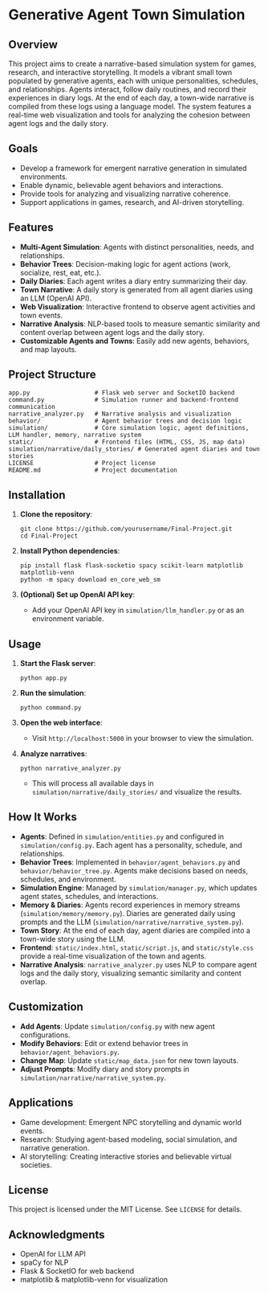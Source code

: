 # Generative Agent Town Simulation

## Overview

This project aims to create a narrative-based simulation system for games, research, and interactive storytelling. It models a vibrant small town populated by generative agents, each with unique personalities, schedules, and relationships. Agents interact, follow daily routines, and record their experiences in diary logs. At the end of each day, a town-wide narrative is compiled from these logs using a language model. The system features a real-time web visualization and tools for analyzing the cohesion between agent logs and the daily story.

## Goals

- Develop a framework for emergent narrative generation in simulated environments.
- Enable dynamic, believable agent behaviors and interactions.
- Provide tools for analyzing and visualizing narrative coherence.
- Support applications in games, research, and AI-driven storytelling.

## Features

- **Multi-Agent Simulation**: Agents with distinct personalities, needs, and relationships.
- **Behavior Trees**: Decision-making logic for agent actions (work, socialize, rest, eat, etc.).
- **Daily Diaries**: Each agent writes a diary entry summarizing their day.
- **Town Narrative**: A daily story is generated from all agent diaries using an LLM (OpenAI API).
- **Web Visualization**: Interactive frontend to observe agent activities and town events.
- **Narrative Analysis**: NLP-based tools to measure semantic similarity and content overlap between agent logs and the daily story.
- **Customizable Agents and Towns**: Easily add new agents, behaviors, and map layouts.

## Project Structure

```
app.py                  # Flask web server and SocketIO backend
command.py              # Simulation runner and backend-frontend communication
narrative_analyzer.py   # Narrative analysis and visualization
behavior/               # Agent behavior trees and decision logic
simulation/             # Core simulation logic, agent definitions, LLM handler, memory, narrative system
static/                 # Frontend files (HTML, CSS, JS, map data)
simulation/narrative/daily_stories/ # Generated agent diaries and town stories
LICENSE                 # Project license
README.md               # Project documentation
```

## Installation

1. **Clone the repository**:
   ```
   git clone https://github.com/yourusername/Final-Project.git
   cd Final-Project
   ```

2. **Install Python dependencies**:
   ```
   pip install flask flask-socketio spacy scikit-learn matplotlib matplotlib-venn
   python -m spacy download en_core_web_sm
   ```

3. **(Optional) Set up OpenAI API key**:
   - Add your OpenAI API key in `simulation/llm_handler.py` or as an environment variable.

## Usage

1. **Start the Flask server**:
   ```
   python app.py
   ```

2. **Run the simulation**:
   ```
   python command.py
   ```

3. **Open the web interface**:
   - Visit `http://localhost:5000` in your browser to view the simulation.

4. **Analyze narratives**:
   ```
   python narrative_analyzer.py
   ```
   - This will process all available days in `simulation/narrative/daily_stories/` and visualize the results.

## How It Works

- **Agents**: Defined in `simulation/entities.py` and configured in `simulation/config.py`. Each agent has a personality, schedule, and relationships.
- **Behavior Trees**: Implemented in `behavior/agent_behaviors.py` and `behavior/behavior_tree.py`. Agents make decisions based on needs, schedules, and environment.
- **Simulation Engine**: Managed by `simulation/manager.py`, which updates agent states, schedules, and interactions.
- **Memory & Diaries**: Agents record experiences in memory streams (`simulation/memory/memory.py`). Diaries are generated daily using prompts and the LLM (`simulation/narrative/narrative_system.py`).
- **Town Story**: At the end of each day, agent diaries are compiled into a town-wide story using the LLM.
- **Frontend**: `static/index.html`, `static/script.js`, and `static/style.css` provide a real-time visualization of the town and agents.
- **Narrative Analysis**: `narrative_analyzer.py` uses NLP to compare agent logs and the daily story, visualizing semantic similarity and content overlap.

## Customization

- **Add Agents**: Update `simulation/config.py` with new agent configurations.
- **Modify Behaviors**: Edit or extend behavior trees in `behavior/agent_behaviors.py`.
- **Change Map**: Update `static/map_data.json` for new town layouts.
- **Adjust Prompts**: Modify diary and story prompts in `simulation/narrative/narrative_system.py`.

## Applications

- Game development: Emergent NPC storytelling and dynamic world events.
- Research: Studying agent-based modeling, social simulation, and narrative generation.
- AI storytelling: Creating interactive stories and believable virtual societies.

## License

This project is licensed under the MIT License. See `LICENSE` for details.

## Acknowledgments

- OpenAI for LLM API
- spaCy for NLP
- Flask & SocketIO for web backend
- matplotlib & matplotlib-venn for visualization

